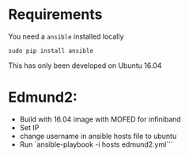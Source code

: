 # Requirements

You need a `ansible` installed locally

    sudo pip install ansible

This has only been developed on Ubuntu 16.04

# Edmund2:

- Build with 16.04 image with MOFED for infiniband
- Set IP
- change username in ansible hosts file to ubuntu
- Run `ansible-playbook -i hosts edmund2.yml```
